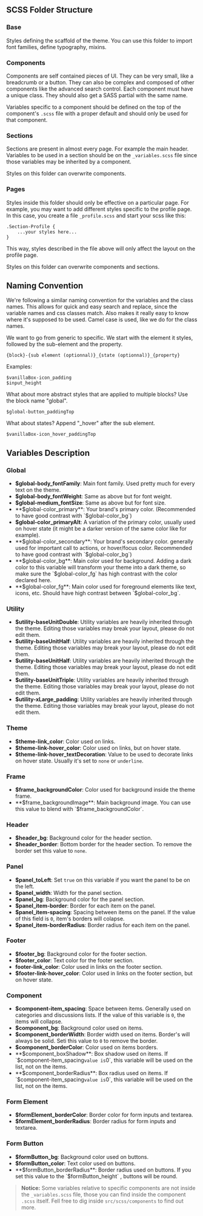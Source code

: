 ## SCSS Folder Structure

### Base

Styles defining the scaffold of the theme. You can use this folder to import font families, define typography, mixins.

### Components

Components are self contained pieces of UI. They can be very small, like a breadcrumb or a button. They can also be complex and composed of other components like the advanced search control. Each component must have a unique class. They should also get a SASS partial with the same name.

Variables specific to a component should be defined on the top of the component's `.scss` file with a proper default and should only be used for that component.

### Sections

Sections are present in almost every page. For example the main header. Variables to be used in a section should be on the `_variables.scss` file since those variables may be inherited by a component.

Styles on this folder can overwrite components.

### Pages

Styles inside this folder should only be effective on a particular page. For example, you may want to add different styles specific to the profile page. In this case, you create a file `_profile.scss` and start your scss like this:

```
.Section-Profile {
    ...your styles here...
}
```

This way, styles described in the file above will only affect the layout on the profile page.

Styles on this folder can overwrite components and sections.

## Naming Convention

We're following a similar naming convention for the variables and the class names. This allows for quick and easy search and replace, since the variable names and css classes match. Also makes it really easy to know where it's supposed to be used. Camel case is used, like we do for the class names.

We want to go from generic to specific. We start with the element it styles, followed by the sub-element and the property.

```
{block}-{sub element (optionnal)}_{state (optionnal)}_{property}
```

Examples:

```
$vanillaBox-icon_padding
$input_height
```

What about more abstract styles that are applied to multiple blocks? Use the block name "global".

```
$global-button_paddingTop
```

What about states? Append "_hover" after the sub element.

```
$vanillaBox-icon_hover_paddingTop
```

## Variables Description

### Global

- **$global-body_fontFamily**: Main font family. Used pretty much for every text on the theme.
- **$global-body_fontWeight**: Same as above but for font weight.
- **$global-medium_fontSize**: Same as above but for font size.
- **$global-color_primary**: Your brand's primary color. (Recommended to have good contrast with `$global-color_bg`)
- **$global-color_primaryAlt**: A variation of the primary color, usually used on hover state (it might be a darker version of the same color like for example).
- **$global-color_secondary**: Your brand's secondary color. generally used for important call to actions, or hover/focus color. Recommended to have good contrast with `$global-color_bg`)
- **$global-color_bg**: Main color used for background. Adding a dark color to this variable will transform your theme into a dark theme, so make sure the `$global-color_fg` has high contrast with the color declared here.
- **$global-color_fg**: Main color used for foreground elements like text, icons, etc. Should have high contrast between `$global-color_bg`.

### Utility

- **$utility-baseUnitDouble**: Utility variables are heavily inherited through the theme. Editing those variables may break your layout, please do not edit them.
- **$utility-baseUnitHalf**: Utility variables are heavily inherited through the theme. Editing those variables may break your layout, please do not edit them.
- **$utility-baseUnitHalf**: Utility variables are heavily inherited through the theme. Editing those variables may break your layout, please do not edit them.
- **$utility-baseUnitTriple**: Utility variables are heavily inherited through the theme. Editing those variables may break your layout, please do not edit them.
- **$utility-xLarge_padding**: Utility variables are heavily inherited through the theme. Editing those variables may break your layout, please do not edit them.

### Theme

- **$theme-link_color**: Color used on links.
- **$theme-link-hover_color**: Color used on links, but on hover state.
- **$theme-link-hover_textDecoration**: Value to be used to decorate links on hover state. Usually it's set to `none` or `underline`.

### Frame

- **$frame_backgroundColor**: Color used for background inside the theme frame.
- **$frame_backgroundImage**: Main background image. You can use this value to blend with `$frame_backgroundColor`.

### Header

- **$header_bg**: Background color for the header section.
- **$header_border**: Bottom border for the header section. To remove the border set this value to `none`.

### Panel

- **$panel_toLeft**: Set `true` on this variable if you want the panel to be on the left.
- **$panel_width**: Width for the panel section.
- **$panel_bg**: Background color for the panel section.
- **$panel_item-border**: Border for each item on the panel.
- **$panel_item-spacing**: Spacing between items on the panel. If the value of this field is `0`, item's borders will colapse.
- **$panel_item-borderRadius**: Border radius for each item on the panel.

### Footer

- **$footer_bg**: Background color for the footer section.
- **$footer_color**: Text color for the footer section.
- **footer-link_color**: Color used in links on the footer section.
- **$footer-link-hover_color**: Color used in links on the footer section, but on hover state.

### Component

- **$component-item_spacing**: Space between items. Generally used on categories and discussions lists. If the value of this variable is `0`, the items will collapse. 
- **$component_bg**: Background color used on items.
- **$component_borderWidth**: Border width used on items. Border's will always be solid. Seti this value to `0` to remove the border.
- **$component_borderColor**: Color used on items borders.
- **$component_boxShadow**: Box shadow used on items. If `$component-item_spacing` value is `0`, this variable will be used on the list, not on the items.
- **$component_borderRadius**: Box radius used on items. If `$component-item_spacing` value is `0`, this variable will be used on the list, not on the items.

### Form Element

- **$formElement_borderColor**: Border color for form inputs and textarea.
- **$formElement_borderRadius**: Border radius for form inputs and textarea.

### Form Button

- **$formButton_bg**: Background color used on buttons.
- **$formButton_color**: Text color used on buttons.
- **$formButton_borderRadius**: Border radius used on buttons. If you set this value to the `$formButton_height` , buttons will be round.



>  **Notice:** Some variables relative to specific components are not inside the `_variables.scss` file, those you can find inside the component `.scss` itself. Fell free to dig inside  `src/scss/components` to find out more.

